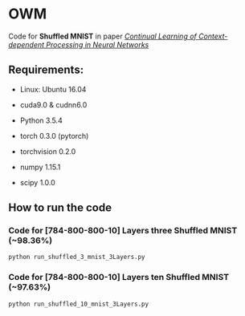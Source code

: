 # OWM
Code for **Shuffled MNIST** in paper *[Continual Learning of Context-dependent Processing in Neural Networks](https://arxiv.org/abs/1810.01256)*

## Requirements:

- Linux: Ubuntu 16.04

- cuda9.0 & cudnn6.0

- Python 3.5.4

- torch 0.3.0 (pytorch)

- torchvision 0.2.0

- numpy 1.15.1

- scipy 1.0.0

## How to run the code

### Code for [784-800-800-10] Layers three Shuffled MNIST (~98.36%)

```
python run_shuffled_3_mnist_3Layers.py
```

### Code for [784-800-800-10] Layers ten Shuffled MNIST (~97.63%)

```
python run_shuffled_10_mnist_3Layers.py
```
